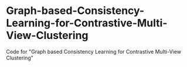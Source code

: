 # Graph-based-Consistency-Learning-for-Contrastive-Multi-View-Clustering
Code for "Graph based Consistency Learning for Contrastive Multi-View Clustering" 
